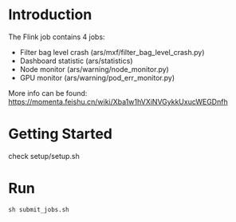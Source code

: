 
# Introduction

The Flink job contains 4 jobs:

- Filter bag level crash (ars/mxf/filter_bag_level_crash.py)
- Dashboard statistic (ars/statistics)
- Node monitor (ars/warning/node_monitor.py)
- GPU monitor (ars/warning/pod_err_monitor.py)

More info can be found:
https://momenta.feishu.cn/wiki/Xba1w1hVXiNVGykkUxucWEGDnfh

# Getting Started

check setup/setup.sh

# Run

```sh submit_jobs.sh```
